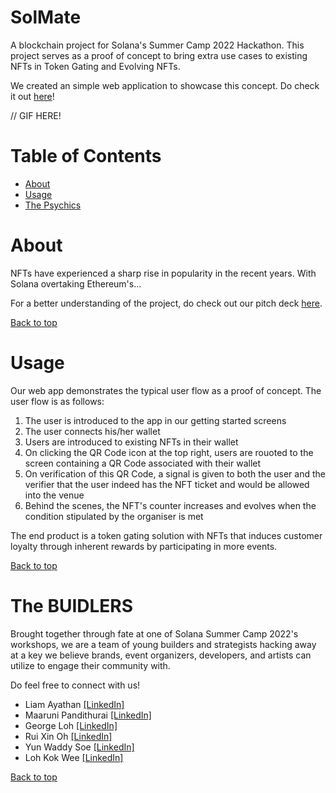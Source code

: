 # SolMate

A blockchain project for Solana's Summer Camp 2022 Hackathon. This project serves as a proof of concept to bring extra use cases to existing NFTs in Token Gating and Evolving NFTs.

We created an simple web application to showcase this concept. Do check it out [here](https://app.netlify.com/sites/solmate/overview)!

// GIF HERE!

# Table of Contents
- [About](#about)
- [Usage](#usage)
- [The Psychics](#the-psychics)

# About
NFTs have experienced a sharp rise in popularity in the recent years. With Solana overtaking Ethereum's... 

For a better understanding of the project, do check out our pitch deck [here](https://docs.google.com/presentation/d/e/2PACX-1vT4bMDMy_1NUigecJNweBh_VUWENRs-ixwJpuVP_o5N5nndn-Aw8xL8bRgBNq5Rg_v7_OT-0aAOxkKM/pub?start=false&loop=false&delayms=60000&slide=id.g1449db10bc0_0_5).

[Back to top](#table-of-contents)

# Usage
Our web app demonstrates the typical user flow as a proof of concept. The user flow is as follows:

1. The user is introduced to the app in our getting started screens
2. The user connects his/her wallet
3. Users are introduced to existing NFTs in their wallet
4. On clicking the QR Code icon at the top right, users are rouoted to the screen containing a QR Code associated with their wallet
5. On verification of this QR Code, a signal is given to both the user and the verifier that the user indeed has the NFT ticket and would be allowed into the venue
6. Behind the scenes, the NFT's counter increases and evolves when the condition stipulated by the organiser is met

The end product is a token gating solution with NFTs that induces customer loyalty through inherent rewards by participating in more events.

[Back to top](#table-of-contents)

# The BUIDLERS
Brought together through fate at one of Solana Summer Camp 2022's workshops, we are a team of young builders and strategists hacking away at a key we believe brands, event organizers, developers, and artists can utilize to engage their community with.

Do feel free to connect with us!
- Liam Ayathan [[LinkedIn]](https://www.linkedin.com/in/liam-ayathan-046b3816b/)
- Maaruni Pandithurai [[LinkedIn]](https://www.linkedin.com/in/maaruni/)
- George Loh [[LinkedIn]](https://www.linkedin.com/in/ying-zhe-george-loh-17756a95/)
- Rui Xin Oh [[LinkedIn]](https://www.linkedin.com/in/ruixinoh/)
- Yun Waddy Soe [[LinkedIn]](https://www.linkedin.com/in/yunwaddysoe/)
- Loh Kok Wee [[LinkedIn]](https://www.linkedin.com/in/loh-kok-wee-59a698142/)

[Back to top](#table-of-contents)